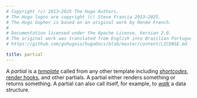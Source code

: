 ```yaml
---
# Copyright (c) 2013–2025 The Hugo Authors.
# The Hugo logos are copyright (c) Steve Francia 2013–2025.
# The Hugo Gopher is based on an original work by Renée French.
#
# Documentation licensed under the Apache License, Version 2.0.
# The original work was translated from English into Brazilian Portuguese.
# https://github.com/gohugoio/hugoDocs/blob/master/content/LICENSE.md

title: partial
---
```


A _partial_ is a [_template_](g) called from any other template including [_shortcodes_](g), [render hooks](g), and other partials. A partial either renders something or returns something. A partial can also call itself, for example, to [_walk_](g) a data structure.
